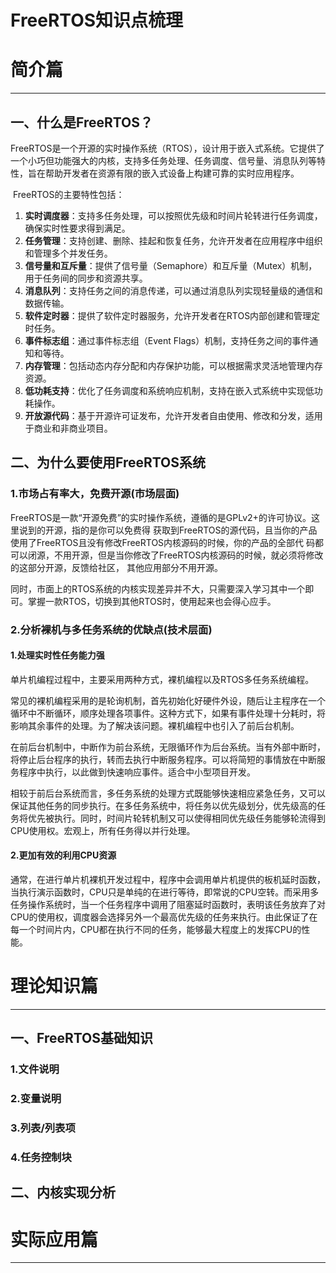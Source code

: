 # FreeRTOS知识点梳理

# 简介篇

***

## 一、什么是FreeRTOS？

​	FreeRTOS是一个开源的实时操作系统（RTOS），设计用于嵌入式系统。它提供了一个小巧但功能强大的内核，支持多任务处理、任务调度、信号量、消息队列等特性，旨在帮助开发者在资源有限的嵌入式设备上构建可靠的实时应用程序。

​	FreeRTOS的主要特性包括：

1. **实时调度器**：支持多任务处理，可以按照优先级和时间片轮转进行任务调度，确保实时性要求得到满足。
2. **任务管理**：支持创建、删除、挂起和恢复任务，允许开发者在应用程序中组织和管理多个并发任务。
3. **信号量和互斥量**：提供了信号量（Semaphore）和互斥量（Mutex）机制，用于任务间的同步和资源共享。
4. **消息队列**：支持任务之间的消息传递，可以通过消息队列实现轻量级的通信和数据传输。
5. **软件定时器**：提供了软件定时器服务，允许开发者在RTOS内部创建和管理定时任务。
6. **事件标志组**：通过事件标志组（Event Flags）机制，支持任务之间的事件通知和等待。
7. **内存管理**：包括动态内存分配和内存保护功能，可以根据需求灵活地管理内存资源。
8. **低功耗支持**：优化了任务调度和系统响应机制，支持在嵌入式系统中实现低功耗操作。
9. **开放源代码**：基于开源许可证发布，允许开发者自由使用、修改和分发，适用于商业和非商业项目。



## 二、为什么要使用FreeRTOS系统

### 1.市场占有率大，免费开源(市场层面)

​	FreeRTOS是一款“开源免费”的实时操作系统，遵循的是GPLv2+的许可协议。这里说到的开源，指的是你可以免费得 获取到FreeRTOS的源代码，且当你的产品使用了FreeRTOS且没有修改FreeRTOS内核源码的时候，你的产品的全部代 码都可以闭源，不用开源，但是当你修改了FreeRTOS内核源码的时候，就必须将修改的这部分开源，反馈给社区， 其他应用部分不用开源。

​	同时，市面上的RTOS系统的内核实现差异并不大，只需要深入学习其中一个即可。掌握一款RTOS，切换到其他RTOS时，使用起来也会得心应手。

### 2.分析裸机与多任务系统的优缺点(技术层面)

#### 1.处理实时性任务能力强

​	单片机编程过程中，主要采用两种方式，裸机编程以及RTOS多任务系统编程。

​	常见的裸机编程采用的是轮询机制，首先初始化好硬件外设，随后让主程序在一个循环中不断循环，顺序处理各项事件。这种方式下，如果有事件处理十分耗时，将影响其余事件的处理。为了解决该问题。裸机编程中也引入了前后台机制。

​	在前后台机制中，中断作为前台系统，无限循环作为后台系统。当有外部中断时，将停止后台程序的执行，转而去执行中断服务程序。可以将简短的事情放在中断服务程序中执行，以此做到快速响应事件。适合中小型项目开发。

​	相较于前后台系统而言，多任务系统的处理方式既能够快速相应紧急任务，又可以保证其他任务的同步执行。在多任务系统中，将任务以优先级划分，优先级高的任务将优先被执行。同时，时间片轮转机制又可以使得相同优先级任务能够轮流得到CPU使用权。宏观上，所有任务得以并行处理。	

#### 2.更加有效的利用CPU资源

​	通常，在进行单片机裸机开发过程中，程序中会调用单片机提供的板机延时函数，当执行演示函数时，CPU只是单纯的在进行等待，即常说的CPU空转。而采用多任务操作系统时，当一个任务程序中调用了阻塞延时函数时，表明该任务放弃了对CPU的使用权，调度器会选择另外一个最高优先级的任务来执行。由此保证了在每一个时间片内，CPU都在执行不同的任务，能够最大程度上的发挥CPU的性能。


# 理论知识篇

***

## 一、FreeRTOS基础知识

### 1.文件说明

### 2.变量说明

### 3.列表/列表项

### 4.任务控制块



## 二、内核实现分析

 



# 实际应用篇

***

